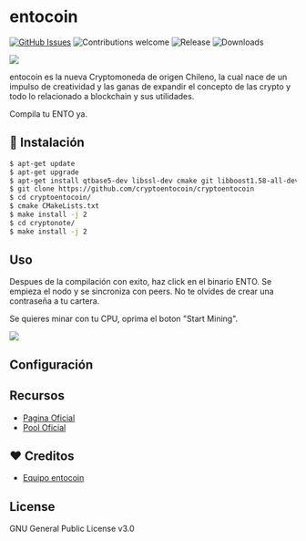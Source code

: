 # entocoin

[![GitHub Issues](https://img.shields.io/github/issues/cryptoentocoin/cryptoentocoin.svg?style=flat-square)](https://github.com/cryptoentocoin/cryptoentocoin/issues)
![Contributions welcome](https://img.shields.io/badge/contributions-welcome-orange.svg?style=flat-square)
![Release](https://img.shields.io/github/release/cryptoentocoin/cryptoentocoin.svg?style=flat-square)
![Downloads](https://img.shields.io/github/downloads/cryptoentocoin/cryptoentocoin/latest/total.svg)

<img src="https://www.cryptoentocoin.cl/images/isologo-entocoin.svg">

entocoin es la nueva Cryptomoneda de origen Chileno, la cual nace de un impulso de creatividad y las ganas de expandir el concepto de las crypto y todo lo relacionado a blockchain y sus utilidades.

Compila tu ENTO ya.


## 💾 Instalación


```bash
$ apt-get update
$ apt-get upgrade
$ apt-get install qtbase5-dev libssl-dev cmake git libboost1.58-all-dev build-essential g++
$ git clone https://github.com/cryptoentocoin/cryptoentocoin
$ cd cryptoentocoin/
$ cmake CMakeLists.txt
$ make install -j 2
$ cd cryptonote/
$ make install -j 2
```

## Uso

Despues de la compilación con exito, haz click en el binario ENTO. Se empieza el nodo y se sincroniza con peers. No te olvides de crear una contraseña a tu cartera.

Se quieres minar con tu CPU, oprima el boton "Start Mining".

<img src="https://i.imgur.com/PKGrDeZ.png">


## Configuración


## Recursos
* [Pagina Oficial](https://www.cryptoentocoin.cl/)
* [Pool Oficial](http://pool.cryptoentocoin.cl)

## ❤️ Creditos
* [Equipo entocoin](https://github.com/cryptoentocoin/cryptoentocoin)

## License
GNU General Public License v3.0
